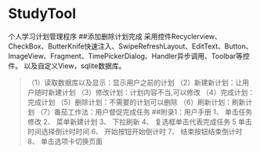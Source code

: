 # StudyTool
个人学习计划管理程序
##添加删除计划完成
采用控件Recyclerview、CheckBox、ButterKnife快速注入、SwipeRefreshLayout、EditText、Button、ImageView、Fragment、TimePickerDialog、Handler异步调用、Toolbar等控件。
以及自定义View，sqlite数据库。

>（1）读取数据库以及显示：显示用户之前的计划
>（2）新建新计划：让用户随时新建计划
>（3）修改计划：计划内容不当,可以修改
>（4）完成计划：完成计划
>（5）删除计划：不需要的计划可以删除
>（6）刷新计划：刷新计划
>（7）番茄工作法：用户督促完成任务
##附录1：用户手册
>1、 单击任务修改
>2、 菜单新建计划
>3、 下拉刷新
>4、 复选框单击代表完成任务
>5 单击时间选择倒计时时间
>6、 开始按钮开始倒计时
>7、 结束按钮结束倒计时
>8、 单击选项卡切换页面
